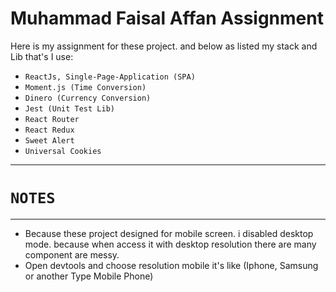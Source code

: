 # Muhammad Faisal Affan Assignment

Here is my assignment for these project. and below as listed my stack and Lib that's I use:

- `ReactJs, Single-Page-Application (SPA)`
- `Moment.js (Time Conversion)`
- `Dinero (Currency Conversion)`
- `Jest (Unit Test Lib)`
- `React Router`
- `React Redux`
- `Sweet Alert`
- `Universal Cookies`
----
# `NOTES`
----
- Because these project designed for mobile screen. i disabled desktop mode. because when access it with desktop resolution there are many component are messy.
- Open devtools and choose resolution mobile it's like (Iphone, Samsung or another Type Mobile Phone)

